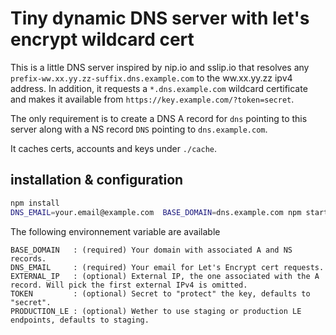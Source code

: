 # Tiny dynamic DNS server with let's encrypt wildcard cert

This is a little DNS server inspired by nip.io and sslip.io that resolves any `prefix-ww.xx.yy.zz-suffix.dns.example.com`
to the ww.xx.yy.zz ipv4 address. In addition, it requests a `*.dns.example.com` wildcard certificate and
makes it available from `https://key.example.com/?token=secret`.

The only requirement is to create a DNS A record for `dns` pointing to this server along with a NS record `DNS` pointing to `dns.example.com`.

It caches certs, accounts and keys under `./cache`.

## installation & configuration


``` bash
npm install
DNS_EMAIL=your.email@example.com  BASE_DOMAIN=dns.example.com npm start
```

The following environnement variable  are available 

```
BASE_DOMAIN   : (required) Your domain with associated A and NS records.
DNS_EMAIL     : (required) Your email for Let's Encrypt cert requests.
EXTERNAL_IP   : (optional) External IP, the one associated with the A record. Will pick the first external IPv4 is omitted.
TOKEN         : (optional) Secret to "protect" the key, defaults to "secret".
PRODUCTION_LE : (optional) Wether to use staging or production LE endpoints, defaults to staging.
```


